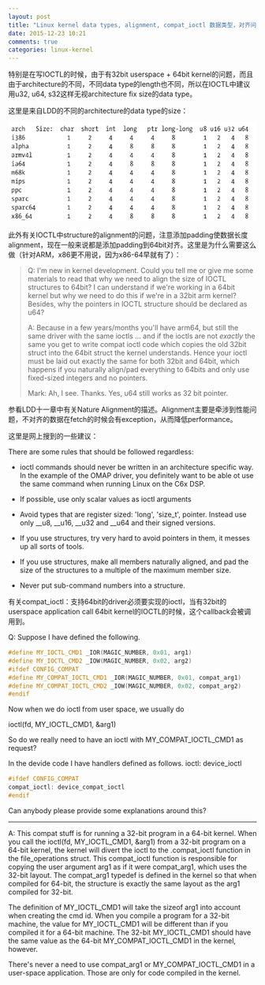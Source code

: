 ```yaml
---
layout: post
title: "Linux kernel data types, alignment, compat_ioctl 数据类型，对齐问题和compat_ioctl"
date: 2015-12-23 10:21
comments: true
categories: linux-kernel
---
```


特别是在写IOCTL的时候，由于有32bit userspace + 64bit kernel的问题，而且由于architecture的不同，不同data type的length也不同，所以在IOCTL中建议用u32, u64, s32这样无视architecture fix size的data type。

这里是来自LDD的不同的architecture的data type的size：

<!-- more -->

![kernel architecture indepedent data types](/downloads/image/kernel-u32-s32.png)

此外有关IOCTL中structure的alignment的问题，注意添加padding使数据长度alignment，现在一般来说都是添加padding到64bit对齐。这里是为什么需要这么做（针对ARM，x86更不用说，因为x86-64早就有了）：

> Q: I'm new in kernel development. Could you tell me or give me some
> materials to read that why we need to align the size of IOCTL structures
> to 64bit? I can understand if we're working in a 64bit kernel but why we
> need to do this if we're in a 32bit arm kernel? Besides, why the
> pointers in IOCTL structure should be declared as u64?
> 
> A: Because in a few years/months you'll have arm64, but still the same
> driver with the same ioctls ... and if the ioctls are not _exactly_
> the same you get to write compat ioctl code which copies the old 32bit
> struct into the 64bit struct the kernel understands. Hence your ioctl
> must be laid out exactly the same for both 32bit and 64bit, which
> happens if you naturally align/pad everything to 64bits and only use
> fixed-sized integers and no pointers.
> 
> Mark: Ah, I see. Thanks. Yes, u64 still works as 32 bit pointer.

参看LDD十一章中有关Nature Alignment的描述。Alignment主要是牵涉到性能问题，不对齐的数据在fetch的时候会有exception，从而降低performance。

这里是网上搜到的一些建议：

There are some rules that should be followed regardless:

- ioctl commands should never be written in an architecture specific
way. In the example of the OMAP driver, you definitely want to be
able ot use the same command when running Linux on the C6x DSP.

- If possible, use only scalar values as ioctl arguments

- Avoid types that are register sized: 'long', 'size_t', pointer.
Instead use only __u8, __u16, __u32 and __u64 and their signed
versions.

- If you use structures, try very hard to avoid pointers in them,
it messes up all sorts of tools.

- If you use structures, make all members naturally aligned, and pad
the size of the structures to a multiple of the maximum member size.

- Never put sub-command numbers into a structure.

有关compat_ioctl：支持64bit的driver必须要实现的ioctl，当有32bit的userspace application call 64bit kernel的IOCTL的时候，这个callback会被调用到。

Q: Suppose I have defined the following.

``` cpp
#define MY_IOCTL_CMD1 _IOR(MAGIC_NUMBER, 0x01, arg1)
#define MY_IOCTL_CMD2 _IOW(MAGIC_NUMBER, 0x02, arg2)
#ifdef CONFIG_COMPAT
#define MY_COMPAT_IOCTL_CMD1 _IOR(MAGIC_NUMBER, 0x01, compat_arg1)
#define MY_COMPAT_IOCTL_CMD2 _IOW(MAGIC_NUMBER, 0x02, compat_arg2)
#endif
```

Now when we do ioctl from user space, we usually do

ioctl(fd, MY_IOCTL_CMD1, &arg1)

So do we really need to have an ioctl with MY_COMPAT_IOCTL_CMD1 as request?

In the devide code I have handlers defined as follows. ioctl: device_ioctl

``` cpp
#ifdef CONFIG_COMPAT
compat_ioctl: device_compat_ioctl
#endif
```

Can anybody please provide some explanations around this?

--------

A: This compat stuff is for running a 32-bit program in a 64-bit kernel. When you call the ioctl(fd, MY_IOCTL_CMD1, &arg1) from a 32-bit program on a 64-bit kernel, the kernel will divert the ioctl to the .compat_ioctl function in the file_operations struct. This compat_ioctl function is responsible for copying the user argument arg1 as if it were compat_arg1, which uses the 32-bit layout. The compat_arg1 typedef is defined in the kernel so that when compiled for 64-bit, the structure is exactly the same layout as the arg1 compiled for 32-bit.

The definition of MY_IOCTL_CMD1 will take the sizeof arg1 into account when creating the cmd id. When you compile a program for a 32-bit machine, the value for MY_IOCTL_CMD1 will be different than if you compiled it for a 64-bit machine. The 32-bit MY_IOCTL_CMD1 should have the same value as the 64-bit MY_COMPAT_IOCTL_CMD1 in the kernel, however.

There's never a need to use compat_arg1 or MY_COMPAT_IOCTL_CMD1 in a user-space application. Those are only for code compiled in the kernel.
